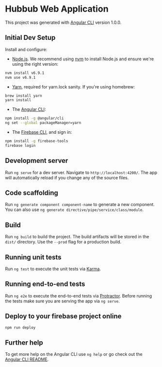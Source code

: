 # Hubbub Web Application

This project was generated with [Angular CLI](https://github.com/angular/angular-cli) version 1.0.0.

## Initial Dev Setup

Install and configure:
* [Node.js](https://nodejs.org/en/). We recommend using [nvm](https://github.com/creationix/nvm) to install Node.js and ensure we're using the right version:
```bash
nvm install v6.9.1
nvm use v6.9.1
```
* [Yarn](https://yarnpkg.com), required for yarn.lock sanity. If you're using homebrew:
```bash
brew install yarn
yarn install
```
* The [Angular CLI](https://cli.angular.io/):
```bash
npm install -g @angular/cli
ng set --global packageManager=yarn
```
* The [Firebase CLI](https://firebase.google.com/docs/cli/), and sign in:
```bash
npm install -g firebase-tools
firebase login
```

## Development server

Run `ng serve` for a dev server. Navigate to `http://localhost:4200/`. The app will automatically reload if you change any of the source files.

## Code scaffolding

Run `ng generate component component-name` to generate a new component. You can also use `ng generate directive/pipe/service/class/module`.

## Build

Run `ng build` to build the project. The build artifacts will be stored in the `dist/` directory. Use the `--prod` flag for a production build.

## Running unit tests

Run `ng test` to execute the unit tests via [Karma](https://karma-runner.github.io).

## Running end-to-end tests

Run `ng e2e` to execute the end-to-end tests via [Protractor](http://www.protractortest.org/).
Before running the tests make sure you are serving the app via `ng serve`.

## Deploy to your firebase project online
```bash
npm run deploy
```

## Further help

To get more help on the Angular CLI use `ng help` or go check out the [Angular CLI README](https://github.com/angular/angular-cli/blob/master/README.md).

